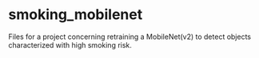 # smoking_mobilenet

Files for a project concerning retraining a MobileNet(v2) to detect objects characterized with high smoking risk. 
